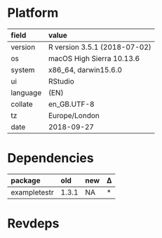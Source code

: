 # Platform

|field    |value                        |
|:--------|:----------------------------|
|version  |R version 3.5.1 (2018-07-02) |
|os       |macOS High Sierra 10.13.6    |
|system   |x86_64, darwin15.6.0         |
|ui       |RStudio                      |
|language |(EN)                         |
|collate  |en_GB.UTF-8                  |
|tz       |Europe/London                |
|date     |2018-09-27                   |

# Dependencies

|package      |old   |new |Δ  |
|:------------|:-----|:---|:--|
|exampletestr |1.3.1 |NA  |*  |

# Revdeps


